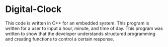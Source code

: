# Digital-Clock
This code is written in C++ for an embedded system. This program is written for a user to input a hour, minute, and time of day. This program was written to show that the developer understands structured programming and creating functions to control a certain response. 
